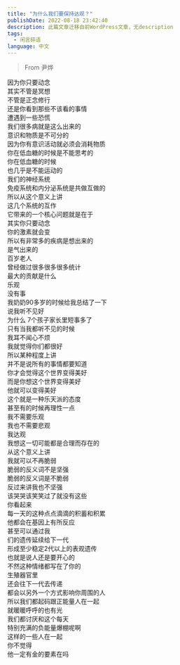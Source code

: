 ```yaml
---
title: "为什么我们要保持达观？"
publishDate: 2022-08-18 23:42:40 
description: 此篇文章迁移自前WordPress文章，无description
tags:
  - 闲言碎语
language: 中文
---
```


> From 尹烨

因为你只要动念  
其实不管是冥想  
不管是正念修行  
还是你看到那些不该看的事情  
遭遇到一些恐慌  
我们很多病就是这么出来的  
意识和物质是不可分的  
因为你有意识活动就必须会消耗物质  
你在低血糖的时候是不能思考的  
你在低血糖的时候  
也几乎是不能运动的  
我们的神经系统  
免疫系统和内分泌系统是共做互做的  
所以从这个意义上讲  
这几个系统的互作  
它带来的一个核心问题就是在于  
其实你只要动念  
你的激素就会变  
所以有非常多的疾病是想出来的  
是气出来的  
百岁老人  
曾经做过很多很多很多统计  
最大的贡献是什么  
乐观  
没有事  
我奶奶90多岁的时候给我总结了一下  
说我听不见好  
为什么 7个孩子家长里短事多了  
只有当我都听不见的时候  
我耳不闻心不烦  
我就觉得你们都很好  
所以某种程度上讲  
并不是说所有的事情都要知道  
你才会觉得这个世界变得美好  
而是你想这个世界变得美好  
他就可以变得美好  
这个就是一种乐天派的态度  
甚至有的时候再理性一点  
我不需要乐观  
我也不需要悲观  
我达观  
我想这一切可能都是合理而存在的  
从这个意义上讲  
我就可以不再脆弱  
脆弱的反义词不是坚强  
脆弱的反义词是不脆弱  
反过来讲我也不坚强  
该哭哭该笑笑过了就没有这些  
你看起来  
每一天的这种点点滴滴的积蓄和积累  
他都会在基因上有所反应  
甚至可以通过我  
们的遗传延续给下一代  
形成至少稳定2代以上的表观遗传  
也就是说人还是要开心的  
不然这种情绪都写在了你的  
生殖器官里  
还会往下一代去传递  
都会以另外一个方式影响你周围的人  
所以我们都起码跟正能量人在一起  
就暖暖呼呼的也有光  
我们都讨厌和这个每天  
特别充满的负能量爆棚呢啊  
这样的一些人在一起  
你不觉得  
他一定有金的要素在吗
